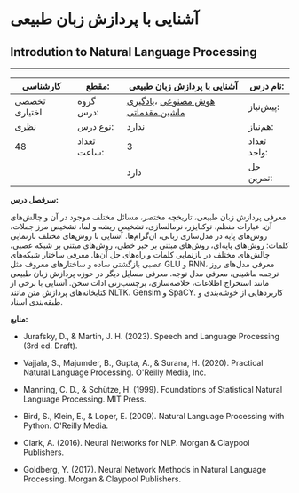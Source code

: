 # آشنایی با پردازش زبان طبیعی
## Introdution to Natural Language Processing
_______________________________________________________________________________
| کارشناسی      | مقطع:       | آشنایی با پردازش زبان طبیعی                                                                                                                                 | نام درس:    |
| ------------- | ----------- | ----------------------------------------------------------------------------------------------------------------------------------------------------------- | ----------- |
| تخصصی اختیاری | گروه درس:   | [هوش مصنوعی](../docs/curriculum/mandatory/Artificial-Intelligence.md) ،[یادگیری ماشین مقدماتی](../docs/curriculum/mandatory/Elementary-Machine-Learning.md) | پیش‌نیاز:   |
| نظری          | نوع درس:    | ندارد                                                                                                                                                       | هم‌نیاز:    |
| 48            | تعداد ساعت: | 3                                                                                                                                                           | تعداد واحد: |
|               |             |  دارد                                                                                                                                                       | حل تمرین:   |

**سرفصل درس:**

معرفی پردازش زبان طبیعی، تاریخچه مختصر، مسائل مختلف موجود در آن و چالش‌های آن. عبارات منظم، توکنایزر، نرمالسازی، تشخیص ریشه و لما، تشخیص مرز جملات، روش‌های پایه در مدل‌سازی زبانی، ان‌گرام‌ها. آشنایی با روش‌های مختلف بازنمایی کلمات: روش‌های پایه‌ای، روش‌های مبتنی بر جبر خطی، روش‌های مبتنی بر شبکه عصبی، چالش‌های مختلف در بازنمایی کلمات و راه‌های حل آن‌ها. معرفی ساختار شبکه‌های عصبی بازگشتی ساده و ساختارهای معروف مثل GLU و RNN، معرفی مدل‌های روز ترجمه ماشینی، معرفی مدل توجه. معرفی مسایل دیگر در حوزه پردازش زبان طبیعی مانند استخراج اطلاعات، خلاصه‌سازی، برچسب‌زنی ادات سخن. آشنایی با برخی از کتابخانه‌های پردازش متن مانند NLTK، Gensim و SpaCY. کاربردهایی از خوشه‌بندی و طبقه‌بندی اسناد.

**منابع:**


- Jurafsky, D., & Martin, J. H. (2023). Speech and Language Processing (3rd ed. Draft).

- Vajjala, S., Majumder, B., Gupta, A., & Surana, H. (2020). Practical Natural Language Processing. O'Reilly Media, Inc.

- Manning, C. D., & Schütze, H. (1999). Foundations of Statistical Natural Language Processing. MIT Press.

- Bird, S., Klein, E., & Loper, E. (2009). Natural Language Processing with Python. O'Reilly Media.

- Clark, A. (2016). Neural Networks for NLP. Morgan & Claypool Publishers.

- Goldberg, Y. (2017). Neural Network Methods in Natural Language Processing. Morgan & Claypool Publishers.
